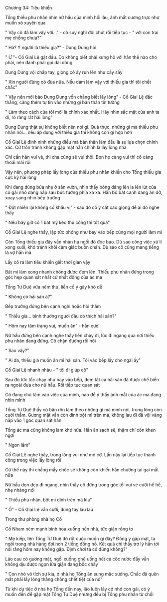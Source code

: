 




Chương 34: Tiêu khiển


Tống thiếu phu nhân nhìn nữ hầu của mình hồi lâu, ánh mắt cương trực như muốn xỏ xuyên qua

" Vậy cô đã làm vậy với..." - cô suy nghĩ đôi chút rồi tiếp tục - " với con trai mẹ chồng chưa?"

" Hả? Ý người là thiếu gia?" - Dung Dung hỏi

" Ừ "- Cố Giai Lệ gật đầu. Do không biết phải xưng hô với hắn thế nào cho phải, nên đành phải gọi dài dòng

Dung Dung vội chắp tay, giọng cô ấy run lên như cầy sấy

" Xin người đừng có đùa nữa. Nếu dám làm vậy với thiếu gia thì tôi chết chắc"

" Vậy nên mới bảo Dung Dung vốn chẳng biết lấy lòng" - Cố Giai Lệ đắc thắng, càng thêm tự tin vào những gì bản thân tin tưởng

" Làm theo cách của tôi mới là chính xác nhất. Hãy nhìn sắc mặt của anh ta đi, rõ ràng rất hài lòng"

Dung Dung thật sự không biết nên nói gì. Quả thực, những gì mà thiếu phu nhân nói... nếu áp dụng với thiếu gia thì không còn gì hợp hơn

Cố Giai Lệ đinh ninh những điều mà bản thân làm đều là sự lựa chọn chính xác. Cứ trốn tránh không gặp mặt hắn chính là lấy lòng nha



Chỉ cần hắn vui vẻ, thì cha cũng sẽ vui thôi. Bọn họ càng vui thì cô càng thoải mái rồi

Vậy nên, phương pháp lấy lòng của thiếu phu nhân khiến cho Tống thiếu gia cực kỳ hài lòng



Khi đang dùng bữa nhẹ ở sân vườn, nhìn thấy bóng dáng lén la lén lút của cô gái nhỏ đang nấp sau bức tường phía xa xa. Hắn bỏ bát canh đang ăn dở, xoay sang nhìn bếp trưởng



" Đột nhiên lại không có khẩu vị" - sau đó cố ý cất cao giọng để ai đó nghe thấy

" Nếu bây giờ có 1 bát mỳ kéo thủ công thì tốt quá"

Cố Giai Lệ nghe thấy, lập tức phóng như bay vào bếp cùng mọi người làm mì

Còn Tống thiếu gia đây vẫn nhàn hạ ngồi đó đọc báo. Dù sao công việc xử lí xong xuôi, khó tránh khỏi cảm giác buồn chán. Dù sao cô cũng mang tiếng là vợ hắn mà

Lấy cô ra làm tiêu khiển giết thời gian vậy

Bát mì làm xong nhanh chóng được đem lên. Thiếu phu nhân đứng trong góc hẹp quan sát nhất cử nhất động của ác ma

Tống Tư Duệ vừa nếm thử, liền cố ý gây khó dễ

" Không có hải sản à?"

Bếp trưởng đứng bên cạnh nghi hoặc hỏi thầm



" Thiếu gia... bình thường người đâu có thích hải sản?"

" Hôm nay tâm trạng vui, muốn ăn" - hắn cười

Nữ hầu đứng bên cạnh nghe thấy liền chạy đi, lúc đi ngang qua nơi thiếu phu nhân đang đứng. Cô chặn đường rồi hỏi

" Sao vậy?"

" Ai da, thiếu gia muốn ăn mì hải sản. Tôi vào bếp lấy cho ngài ấy"

Cố Giai Lệ nhanh nhảu - " tôi đi giúp cô"

Sau đó tức tốc chạy như bay vào bếp, đem tất cả hải sản đã được chế biến ra ngoài đưa cho nữ hầu. Rồi tiếp tục quan sát

Cô đang chú tâm vào việc của mình, nào để ý thấy ánh mắt của ác ma đang nhìn mình

Tống Tư Duệ thấy cô bận rộn làm theo những gì mà mình nói, trong lòng còn cười thầm. Gương mặt vẫn còn dính bột mì trên má, không lau đi đã vội vàng nấp vào 1 góc quan sát hắn



Tống ác ma cũng không làm khó nữa. Hắn ăn sạch sẽ, thậm chí còn khen ngợi

" Ngon lắm"

Cố Giai Lệ nghe thấy, trong lòng vui như mở cờ. Lần này lại tiếp tục thành công trong việc lấy lòng rồi

Cứ thế này thì chẳng mấy chốc sẽ không còn khiến hắn chướng tai gai mắt nữa

Nữ hầu dọn dẹp đi ngang, nhìn thấy cô đứng trong góc tối vui vẻ cười hề hề, nhẹ nhàng nói

" Thiếu phu nhân, bột mì dính trên má kìa"

" Ồ" - Cố Giai Lệ vẫn cười, dùng tay lau lau


Trong thư phòng nhà họ Cố

Cố Nham ném mạnh bình hoa xuống nền nhà, tức giận rống to

" Mẹ kiếp, tên Tống Tư Duệ đó rốt cuộc muốn gì đây? Đồng ý gặp mặt, ta ngồi trong nhà hàng đợi hơn 2 tiếng đồng hồ. Kết quả chỉ thấy trợ lý hắn tới nói rằng hôm nay không gặp. Định chơi ta có đúng không?"

Lão cau có gương mặt, ngồi xuống ghế uống hết cả cốc nước đầy vẫn không dịu được ngọn lửa giận đang bốc cháy

" Con nhỏ vô tích sự kia, ở nhà họ Tống ăn sung mặc sướng. Chắc đã quên mất phải lấy lòng thằng chồng chết tiệt của nó"

Từ khi dự tiệc ở nhà họ Tống đến nay, lão luôn lấy cớ nhớ con gái, có ý muốn đến để gặp mặt Tống Tư Duệ nhưng đều bị Tống phu nhân từ chối




